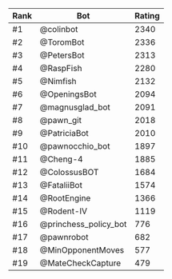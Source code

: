 Rank|Bot|Rating
---|---|---
#1|@colinbot|2340
#2|@ToromBot|2336
#3|@PetersBot|2313
#4|@RaspFish|2280
#5|@Nimfish|2132
#6|@OpeningsBot|2094
#7|@magnusglad_bot|2091
#8|@pawn_git|2018
#9|@PatriciaBot|2010
#10|@pawnocchio_bot|1897
#11|@Cheng-4|1885
#12|@ColossusBOT|1684
#13|@FataliiBot|1574
#14|@RootEngine|1366
#15|@Rodent-IV|1119
#16|@princhess_policy_bot|776
#17|@pawnrobot|682
#18|@MinOpponentMoves|577
#19|@MateCheckCapture|479
